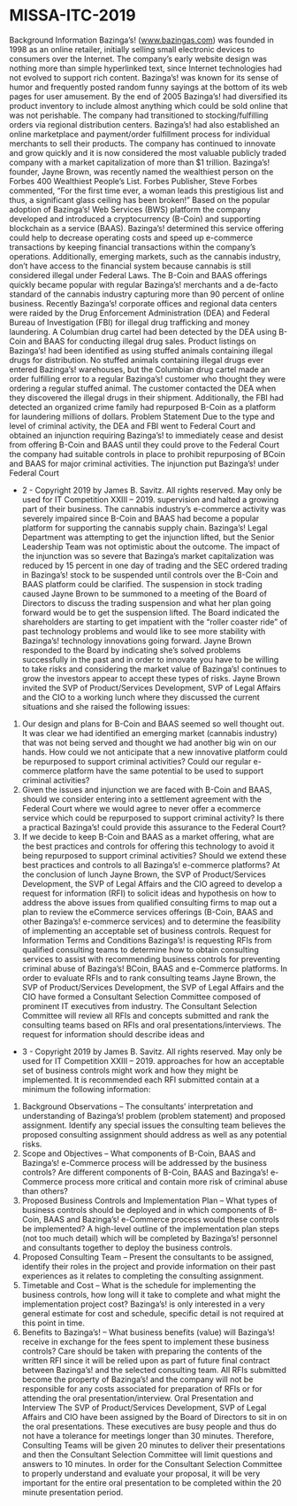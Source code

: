 # MISSA-ITC-2019
Background Information
Bazinga’s! (www.bazingas.com) was founded in 1998 as an online retailer, initially selling small electronic
devices to consumers over the Internet. The company’s early website design was nothing more than
simple hyperlinked text, since Internet technologies had not evolved to support rich content. Bazinga’s!
was known for its sense of humor and frequently posted random funny sayings at the bottom of its web
pages for user amusement. By the end of 2005 Bazinga’s! had diversified its product inventory to include
almost anything which could be sold online that was not perishable. The company had transitioned to
stocking/fulfilling orders via regional distribution centers. Bazinga’s! had also established an online
marketplace and payment/order fulfillment process for individual merchants to sell their products. The
company has continued to innovate and grow quickly and it is now considered the most valuable publicly
traded company with a market capitalization of more than $1 trillion. Bazinga’s! founder, Jayne Brown,
was recently named the wealthiest person on the Forbes 400 Wealthiest People’s List. Forbes Publisher,
Steve Forbes commented, “For the first time ever, a woman leads this prestigious list and thus, a
significant glass ceiling has been broken!”
Based on the popular adoption of Bazinga’s! Web Services (BWS) platform the company developed and
introduced a cryptocurrency (B-Coin) and supporting blockchain as a service (BAAS). Bazinga’s!
determined this service offering could help to decrease operating costs and speed up e-commerce
transactions by keeping financial transactions within the company’s operations. Additionally, emerging
markets, such as the cannabis industry, don’t have access to the financial system because cannabis is
still considered illegal under Federal Laws. The B-Coin and BAAS offerings quickly became popular with
regular Bazinga’s! merchants and a de-facto standard of the cannabis industry capturing more than 90
percent of online business.
Recently Bazinga’s! corporate offices and regional data centers were raided by the Drug Enforcement
Administration (DEA) and Federal Bureau of Investigation (FBI) for illegal drug trafficking and money
laundering. A Columbian drug cartel had been detected by the DEA using B-Coin and BAAS for
conducting illegal drug sales. Product listings on Bazinga’s! had been identified as using stuffed animals
containing illegal drugs for distribution. No stuffed animals containing illegal drugs ever entered
Bazinga’s! warehouses, but the Columbian drug cartel made an order fulfilling error to a regular
Bazinga’s! customer who thought they were ordering a regular stuffed animal. The customer contacted
the DEA when they discovered the illegal drugs in their shipment. Additionally, the FBI had detected an
organized crime family had repurposed B-Coin as a platform for laundering millions of dollars.
Problem Statement
Due to the type and level of criminal activity, the DEA and FBI went to Federal Court and obtained an
injunction requiring Bazinga’s! to immediately cease and desist from offering B-Coin and BAAS until they
could prove to the Federal Court the company had suitable controls in place to prohibit repurposing of BCoin and BAAS for major criminal activities. The injunction put Bazinga’s! under Federal Court 
- 2 -
Copyright 2019 by James B. Savitz. All rights reserved. May only be used for IT Competition XXIII – 2019.
supervision and halted a growing part of their business. The cannabis industry’s e-commerce activity was
severely impaired since B-Coin and BAAS had become a popular platform for supporting the cannabis
supply chain. Bazinga’s! Legal Department was attempting to get the injunction lifted, but the Senior
Leadership Team was not optimistic about the outcome.
The impact of the injunction was so severe that Bazinga’s market capitalization was reduced by 15
percent in one day of trading and the SEC ordered trading in Bazinga’s! stock to be suspended until
controls over the B-Coin and BAAS platform could be clarified. The suspension in stock trading caused
Jayne Brown to be summoned to a meeting of the Board of Directors to discuss the trading suspension
and what her plan going forward would be to get the suspension lifted. The Board indicated the
shareholders are starting to get impatient with the “roller coaster ride” of past technology problems and
would like to see more stability with Bazinga’s! technology innovations going forward. Jayne Brown
responded to the Board by indicating she’s solved problems successfully in the past and in order to
innovate you have to be willing to take risks and considering the market value of Bazinga’s! continues to
grow the investors appear to accept these types of risks.
Jayne Brown invited the SVP of Product/Services Development, SVP of Legal Affairs and the CIO to a
working lunch where they discussed the current situations and she raised the following issues:
1. Our design and plans for B-Coin and BAAS seemed so well thought out. It was clear we had
identified an emerging market (cannabis industry) that was not being served and thought we had
another big win on our hands. How could we not anticipate that a new innovative platform could
be repurposed to support criminal activities? Could our regular e-commerce platform have the
same potential to be used to support criminal activities?
2. Given the issues and injunction we are faced with B-Coin and BAAS, should we consider entering
into a settlement agreement with the Federal Court where we would agree to never offer a ecommerce service which could be repurposed to support criminal activity? Is there a practical
Bazinga’s! could provide this assurance to the Federal Court?
3. If we decide to keep B-Coin and BAAS as a market offering, what are the best practices and
controls for offering this technology to avoid it being repurposed to support criminal activities?
Should we extend these best practices and controls to all Bazinga’s! e-commerce platforms?
At the conclusion of lunch Jayne Brown, the SVP of Product/Services Development, the SVP of Legal
Affairs and the CIO agreed to develop a request for information (RFI) to solicit ideas and hypothesis on
how to address the above issues from qualified consulting firms to map out a plan to review the eCommerce services offerings (B-Coin, BAAS and other Bazinga’s! e-commerce services) and to
determine the feasibility of implementing an acceptable set of business controls.
Request for Information Terms and Conditions
Bazinga’s! is requesting RFIs from qualified consulting teams to determine how to obtain consulting
services to assist with recommending business controls for preventing criminal abuse of Bazinga’s! BCoin, BAAS and e-Commerce platforms. In order to evaluate RFIs and to rank consulting teams Jayne
Brown, the SVP of Product/Services Development, the SVP of Legal Affairs and the CIO have formed a
Consultant Selection Committee composed of prominent IT executives from industry. The Consultant
Selection Committee will review all RFIs and concepts submitted and rank the consulting teams based on
RFIs and oral presentations/interviews. The request for information should describe ideas and 
- 3 -
Copyright 2019 by James B. Savitz. All rights reserved. May only be used for IT Competition XXIII – 2019.
approaches for how an acceptable set of business controls might work and how they might be
implemented.
It is recommended each RFI submitted contain at a minimum the following information:
1. Background Observations – The consultants’ interpretation and understanding of Bazinga’s!
problem (problem statement) and proposed assignment. Identify any special issues the
consulting team believes the proposed consulting assignment should address as well as any
potential risks.
2. Scope and Objectives – What components of B-Coin, BAAS and Bazinga’s! e-Commerce
process will be addressed by the business controls? Are different components of B-Coin, BAAS
and Bazinga’s! e-Commerce process more critical and contain more risk of criminal abuse than
others?
3. Proposed Business Controls and Implementation Plan – What types of business controls
should be deployed and in which components of B-Coin, BAAS and Bazinga’s! e-Commerce
process would these controls be implemented? A high-level outline of the implementation plan
steps (not too much detail) which will be completed by Bazinga’s! personnel and consultants
together to deploy the business controls.
4. Proposed Consulting Team – Present the consultants to be assigned, identify their roles in the
project and provide information on their past experiences as it relates to completing the
consulting assignment.
5. Timetable and Cost – What is the schedule for implementing the business controls, how long will
it take to complete and what might the implementation project cost? Bazinga’s! is only interested
in a very general estimate for cost and schedule, specific detail is not required at this point in
time.
6. Benefits to Bazinga’s! – What business benefits (value) will Bazinga’s! receive in exchange for
the fees spent to implement these business controls?
Care should be taken with preparing the contents of the written RFI since it will be relied upon as part of
future final contract between Bazinga’s! and the selected consulting team. All RFIs submitted become
the property of Bazinga’s! and the company will not be responsible for any costs associated for
preparation of RFIs or for attending the oral presentation/interview.
Oral Presentation and Interview
The SVP of Product/Services Development, SVP of Legal Affairs and CIO have been assigned by the
Board of Directors to sit in on the oral presentations. These executives are busy people and thus do not
have a tolerance for meetings longer than 30 minutes. Therefore, Consulting Teams will be given 20
minutes to deliver their presentations and then the Consultant Selection Committee will limit questions
and answers to 10 minutes. In order for the Consultant Selection Committee to properly understand and
evaluate your proposal, it will be very important for the entire oral presentation to be completed within the
20 minute presentation period.
